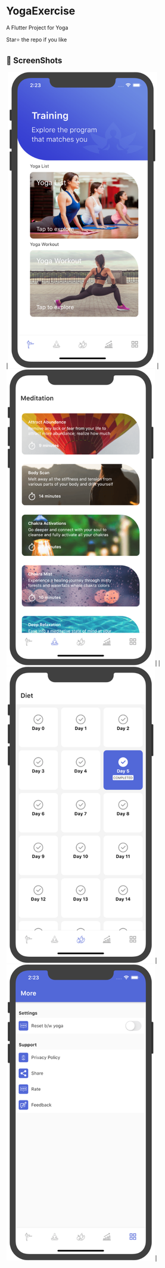 # YogaExercise
A Flutter Project for Yoga




Star⭐ the repo if you like


## 📸 ScreenShots
|<img src="screenshots/1.png" width="400">|<img src="screenshots/2.png" width="400">|
|<img src="screenshots/3.png" width="400">|<img src="screenshots/4.png" width="400">|
